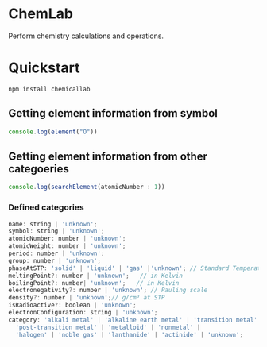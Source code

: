# ChemLab
Perform chemistry calculations and operations.

# Quickstart

`npm install chemicallab`

## Getting element information from symbol

```js
console.log(element("O"))
```

## Getting element information from other categoeries

```js
console.log(searchElement(atomicNumber : 1))
```

### Defined categories

```js
name: string | 'unknown';
symbol: string | 'unknown';
atomicNumber: number | 'unknown';
atomicWeight: number | 'unknown';
period: number | 'unknown';
group: number | 'unknown';
phaseAtSTP: 'solid' | 'liquid' | 'gas' |'unknown'; // Standard Temperature and Pressure
meltingPoint?: number | 'unknown';   // in Kelvin
boilingPoint?: number| 'unknown';   // in Kelvin
electronegativity?: number | 'unknown'; // Pauling scale
density?: number | 'unknown';// g/cm³ at STP
isRadioactive?: boolean | 'unknown';
electronConfiguration: string | 'unknown';
category: 'alkali metal' | 'alkaline earth metal' | 'transition metal' | 
  'post-transition metal' | 'metalloid' | 'nonmetal' | 
  'halogen' | 'noble gas' | 'lanthanide' | 'actinide' | 'unknown';
```
